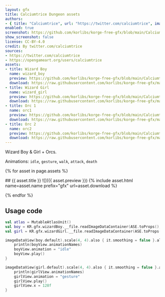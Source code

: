 ```yaml
---
layout: gfx
title: Calciumtrice Dungeon assets
authors: 
- { title: "Calciumtrice", url: "https://twitter.com/calciumtrice", image: "https://pbs.twimg.com/profile_images/1282712290593312769/YPkbqLUC_400x400.jpg" }
enabled: true
screenshot: https://github.com/korlibs/korge-free-gfx/blob/main/Calciumtrice/wizard_gesture.gif?raw=true
show_screenshot: false
license: CC-BY-4.0
credit: By twitter.com/calciumtrice
sources:
- https://twitter.com/calciumtrice
- https://opengameart.org/users/calciumtrice
assets:
- title: Wizard Boy
  name: wizard_boy
  preview: https://github.com/korlibs/korge-free-gfx/blob/main/Calciumtrice/wizard_gesture.gif?raw=true
  download: https://raw.githubusercontent.com/korlibs/korge-free-gfx/main/Calciumtrice/wizard_boy.ase
- title: Wizard Girl
  name: wizard_girl
  preview: https://github.com/korlibs/korge-free-gfx/blob/main/Calciumtrice/wizard_walk.gif?raw=true
  download: https://raw.githubusercontent.com/korlibs/korge-free-gfx/main/Calciumtrice/wizard_girl.ase
- title: Orc 1
  name: orc1
  preview: https://github.com/korlibs/korge-free-gfx/blob/main/Calciumtrice/orc1.gif?raw=true
  download: https://raw.githubusercontent.com/korlibs/korge-free-gfx/main/Calciumtrice/orc1.ase
- title: Orc 2
  name: orc2
  preview: https://github.com/korlibs/korge-free-gfx/blob/main/Calciumtrice/orc2.gif?raw=true
  download: https://raw.githubusercontent.com/korlibs/korge-free-gfx/main/Calciumtrice/orc2.ase
---
```


Wizard Boy & Girl + Orcs.

Animations: `idle`, `gesture`, `walk`, `attack`, `death`

<div class="container-fluid" markdown="1"><div class="row">

{% for asset in page.assets %}

<div class="col-md-6" markdown="1">
## {{ asset.title }}
![]({{ asset.preview }})
{% include asset.html name=asset.name prefix="gfx" url=asset.download %}
</div>

{% endfor %}

</div>
</div>

## Usage code

```kotlin
val atlas = MutableAtlasUnit()
val boy = KR.gfx.wizardBoy.__file.readImageDataContainer(ASE.toProps(), atlas)
val girl = KR.gfx.wizardGirl.__file.readImageDataContainer(ASE.toProps(), atlas)

imageDataView(boy.default).scale(4, 4).also { it.smoothing = false }.also { boyView ->
    println(boyView.animationNames)
    boyView.animation = "idle"
    boyView.play()
}

imageDataView(girl.default).scale(4, 4).also { it.smoothing = false }.also { girlView ->
    println(girlView.animationNames)
    girlView.animation = "gesture"
    girlView.play()
    girlView.x = 128f
}
```
